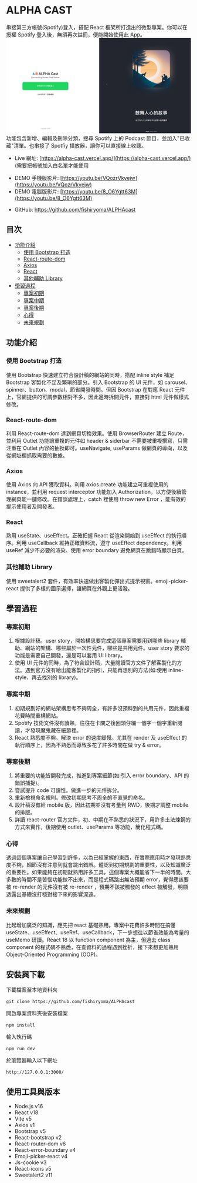 # ALPHA CAST

串接第三方帳號(Spotify)登入，搭配 React 框架所打造出的微型專案。你可以在授權 Spotify 登入後，無須再次註冊，便能開始使用此 App。
![Alt text](public/demo01.png)
功能包含新增、編輯及刪除分類，搜尋 Spotify 上的 Podcast 節目，並加入"已收藏"清單。也串接了 Spotfiy 播放器，讓你可以直接線上收聽。

- Live 網址: [https://alpha-cast.vercel.app/](https://alpha-cast.vercel.app/)
  (需要把帳號加入白名單才能使用

* DEMO 手機版影片: [https://youtu.be/VQozrVkyejw](https://youtu.be/VQozrVkyejw)
* DEMO 電腦版影片: [https://youtu.be/8_O6Ygtt63M](https://youtu.be/8_O6Ygtt63M)

- GitHub: https://github.com/fishiryoma/ALPHAcast

## 目次

- [功能介紹](#功能介紹)
  * [使用 Bootstrap 打造](#使用-bootstrap-打造)
  * [React-route-dom](#react-route-dom)
  * [Axios](#axios)
  * [React](#react)
  * [其他輔助 Library](#其他輔助-library)
- [學習過程](#學習過程)
  * [專案初期](#專案初期)
  * [專案中期](#專案中期)
  * [專案後期](#專案後期)
  * [心得](#心得)
  * [未來規劃](#未來規劃)

## 功能介紹

### 使用 Bootstrap 打造

使用 Bootstrap 快速建立符合設計稿的網站的同時，搭配 inline style 補足 Bootstrap 客製化不足及繁瑣的部分。引入 Bootstrap 的 UI 元件，如 carousel、spinner、button、modal，節省開發時間。但因 Bootstrap 在對應 React 元件上，官網提供的可調參數相對不多，因此適時拆開元件，直接對 html 元件做樣式修改。

### React-route-dom

利用 React-route-dom 達到網頁切換效果。使用 BrowserRouter 建立 Route，並利用 Outlet 功能讓重複的元件如 header & siderbar 不需要被重複撰寫，只需注重在 Outlet 內容的抽換即可。useNavigate, useParams 做網頁的導向，以及從網址欄抓取需要的數據。

### Axios

使用 Axios 向 API 獲取資料。利用 axios.create 功能建立可重複使用的 instance，並利用 request interceptor 功能加入 Authorization，以方便後續管理網頁能一鍵修改。在錯誤處理上，catch 裡使用 throw new Error ，能有效的提示使用者及開發者。

### React

熟用 useState、useEffect。正確把握 React 從渲染開始到 useEffect 的執行順序。利用 useCallback 維持正確資料流，遵守 useEffect dependency。利用 useRef 減少不必要的渲染、使用 error boundary 避免網頁在跳錯時顯示白頁。

### 其他輔助 Library

使用 sweetalert2 套件，有效率快速做出客製化彈出式提示視窗。emoji-picker-react 提供了多樣的圖示選擇，讓網頁在外觀上更活潑。

## 學習過程

### 專案初期

1. 根據設計稿，user story，開始構思要完成這個專案需要用到哪些 library 輔助、網站的架構、哪些屬於一次性元件，哪些是共用元件。user story 要求的功能是需要自己開發，還是可以套用 UI library。
2. 使用 UI 元件的同時，為了符合設計稿，大量閱讀官方文件了解客製化的方法。遇到官方沒有給出能客製化的指引，只能再想別的方法(如:使用 inline-style、再去找別的 library)。

### 專案中期

1. 初期規劃好的網站架構思考不夠周全，有許多沒預料到的共用元件，因此重複花費時間重構網站。
2. Spotify 技術文件沒有讀熟，往往在卡關之後回頭仔細一個字一個字重新閱讀，才發現魔鬼藏在細節裡。
3. React 熟悉度不夠。解決 error 的速度緩慢。尤其在 render 及 useEffect 的執行順序上，因為不熟悉而導致多花了許多時間在做 try & error。

### 專案後期

1. 將重要的功能皆開發完成，推進到專案細節(如:引入 error boundary、API 的錯誤捕捉)。
2. 嘗試提升 code 可讀性。做進一步的元件拆分。
3. 重新檢視命名規則。修改初期思考不周全的不直覺的命名。
4. 設計稿沒有給 mobile 版，因此初期並沒有考量到 RWD，後期才調整 mobile 的排版。
5. 詳讀 react-router 官方文件，初、中期在不熟悉的狀況下，用許多土法煉鋼的方式來實作，後期使用 outlet、useParams 等功能，簡化程式碼。

### 心得

透過這個專案讓自己學習到許多，以為已經掌握的東西，在實際應用時才發現熟悉度不夠，細節沒有注意到就會跳出錯誤。體認到初期規劃的重要性，以及知識廣泛的重要性。如果能夠在初期就熟用許多工具，這個專案大概能省下一半的時間。大多數的時間不是苦惱功能做不出來，而是程式碼跳出無法預期 error，覺得應該要被 re-render 的元件沒有被 re-render ，預期不該被觸發的 effect 被觸發，明顯透露出基礎沒打穩對接下來的影響深遠。

### 未來規劃

比起增加廣泛的知識，應先把 react 基礎熟用。專案中花費許多時間在搞懂 useState、useEffect、useRef、useCallback，下一步想往以節省效能為考量的 useMemo 研讀。React 18 以 function component 為主，但過去 class component 的程式碼不熟悉，在查資料的過程遇到挫折，接下來想更加熟用 Object-Oriented Programming (OOP)。

## 安裝與下載

下載檔案至本地資料夾

```
git clone https://github.com/fishiryoma/ALPHAcast
```

開啟專案資料夾後安裝檔案

```
npm install
```

輸入執行碼

```
npm run dev
```

於瀏覽器輸入以下網址

```
http://127.0.0.1:3000/
```

## 使用工具與版本

- Node.js v16
- React v18
- Vite v5
- Axios v1
- Bootstrap v5
- React-bootstrap v2
- React-router-dom v6
- React-error-boundary v4
- Emoji-picker-react v4
- Js-cookie v3
- React-icons v5
- Sweetalert2 v11
